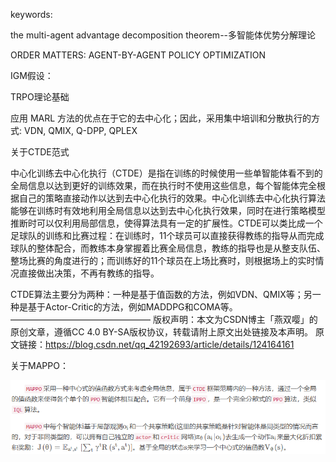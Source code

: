 
keywords:

the multi-agent advantage decomposition theorem--多智能体优势分解理论

ORDER MATTERS: AGENT-BY-AGENT POLICY OPTIMIZATION


IGM假设：

TRPO理论基础


应用 MARL 方法的优点在于它的去中心化；因此，采用集中培训和分散执行的方式:
VDN, QMIX, Q-DPP, QPLEX




关于CTDE范式

中心化训练去中心化执行（CTDE）是指在训练的时候使用一些单智能体看不到的全局信息以达到更好的训练效果，而在执行时不使用这些信息，每个智能体完全根据自己的策略直接动作以达到去中心化执行的效果。中心化训练去中心化执行算法能够在训练时有效地利用全局信息以达到去中心化执行效果，同时在进行策略模型推断时可以仅利用局部信息，使得算法具有一定的扩展性。CTDE可以类比成一个足球队的训练和比赛过程：在训练时，11个球员可以直接获得教练的指导从而完成球队的整体配合，而教练本身掌握着比赛全局信息，教练的指导也是从整支队伍、整场比赛的角度进行的；而训练好的11个球员在上场比赛时，则根据场上的实时情况直接做出决策，不再有教练的指导。

CTDE算法主要分为两种：一种是基于值函数的方法，例如VDN、QMIX等；另一种是基于Actor-Critic的方法，例如MADDPG和COMA等。
————————————————
版权声明：本文为CSDN博主「燕双嘤」的原创文章，遵循CC 4.0 BY-SA版权协议，转载请附上原文出处链接及本声明。
原文链接：https://blog.csdn.net/qq_42192693/article/details/124164161





关于MAPPO：

![Alt text](image.png)


